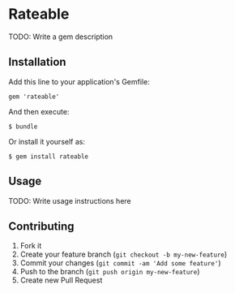 # Rateable

TODO: Write a gem description

## Installation

Add this line to your application's Gemfile:

    gem 'rateable'

And then execute:

    $ bundle

Or install it yourself as:

    $ gem install rateable

## Usage

TODO: Write usage instructions here

## Contributing

1. Fork it
2. Create your feature branch (`git checkout -b my-new-feature`)
3. Commit your changes (`git commit -am 'Add some feature'`)
4. Push to the branch (`git push origin my-new-feature`)
5. Create new Pull Request
